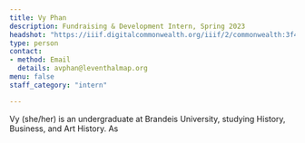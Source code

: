 ```yaml
---
title: Vy Phan
description: Fundraising & Development Intern, Spring 2023
headshot: "https://iiif.digitalcommonwealth.org/iiif/2/commonwealth:3f463863p/736,6892,514,514/,600/0/default.jpg"
type: person
contact:
- method: Email
  details: avphan@leventhalmap.org
menu: false
staff_category: "intern"

---
```


Vy (she/her) is an undergraduate at Brandeis University, studying History, Business, and Art History. As 